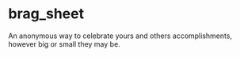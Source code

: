 # brag_sheet
An anonymous way to celebrate yours and others accomplishments, however big or small they may be. 
